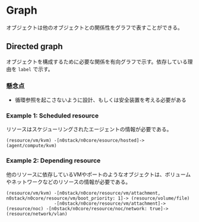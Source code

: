 # Graph

オブジェクトは他のオブジェクトとの関係性をグラフで表すことができる。

## Directed graph

オブジェクトを構成するために必要な関係を有向グラフで示す。依存している理由を `label` で示す。

### 懸念点

- 循環参照を起こさないように設計、もしくは安全装置を考える必要がある

### Example 1: Scheduled resource

リソースはスケジューリングされたエージェントの情報が必要である。

```
(resource/vm/kvm) -[n0stack/n0core/esource/hosted]-> (agent/compute/kvm)
```

### Example 2: Depending resource

他のリソースに依存しているVMやポートのようなオブジェクトは、ボリュームやネットワークなどのリソースの情報が必要である。

```
(resource/vm/kvm) -[n0stack/n0core/resource/vm/attachment, n0stack/n0core/resource/vm/boot_priority: 1]-> (resource/volume/file)
                  -[n0stack/n0core/resource/vm/attachment]-> (resource/noc) -[n0stack/n0core/resource/noc/network: true]-> (resource/network/vlan)
```

